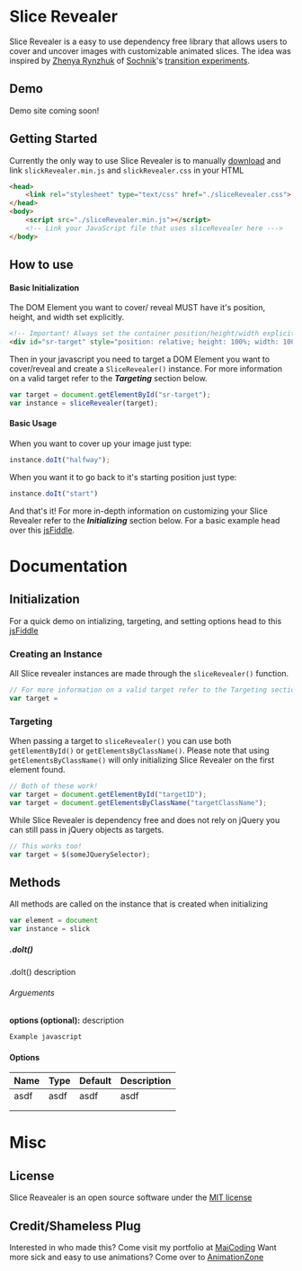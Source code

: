 # Slice Revealer
Slice Revealer is a easy to use dependency free library that allows users to cover and uncover images with customizable animated slices. The idea was inspired by [Zhenya Rynzhuk](https://zhenyary.com/) of [Sochnik](https://dribbble.com/Sochnik)'s [transition experiments](https://dribbble.com/shots/4132057-Selected-Works-Transitions-Experiments).

## Demo
Demo site coming soon!

## Getting Started
Currently the only way to use Slice Revealer is to manually [download]() and link `slickRevealer.min.js` and `slickRevealer.css` in your HTML
```html
<head>
    <link rel="stylesheet" type="text/css" href="./sliceRevealer.css">
</head>
<body>
    <script src="./sliceRevealer.min.js"></script>	
    <!-- Link your JavaScript file that uses sliceRevealer here --->
</body>
```
## How to use
#### Basic Initialization
The DOM Element you want to cover/ reveal MUST have it's position, height, and width set explicitly.
```html
<!-- Important! Always set the container position/height/width explicitly in your HTML or CSS-->
<div id="sr-target" style="position: relative; height: 100%; width: 100%"></div>
```
Then in your javascript you need to target a DOM Element you want to cover/reveal and create a `SliceRevealer()` instance. For more information on a valid target refer to the ***Targeting*** section below.
``` javascript
var target = document.getElementById("sr-target");
var instance = sliceRevealer(target);
```
#### Basic Usage
When you want to cover up your image just type:
```javascript
instance.doIt("halfway");
```
When you want it to go back to it's starting position just type:
```javascript
instance.doIt("start")
```
And that's it! For more in-depth information on customizing your Slice Revealer refer to the ***Initializing*** section below.
For a basic example head over this [jsFiddle](https://jsfiddle.net/MaiCoding/jvb4oce8/15).
# Documentation
## Initialization
For a quick demo on intializing, targeting, and setting options head to this [jsFiddle](https://jsfiddle.net/MaiCoding/akLcrot7/)
### Creating an Instance
All Slice revealer instances are made through the `sliceRevealer()` function.

```javascript
// For more information on a valid target refer to the Targeting section below.
var target = 
```
### Targeting
When passing a target to `sliceRevealer()` you can use both `getElementById()` or `getElementsByClassName()`. Please note that using `getElementsByClassName()` will only initializing Slice Revealer on the first element found.
```javascript
// Both of these work!
var target = document.getElementById("targetID");
var target = document.getElementsByClassName("targetClassName");
```
While Slice Revealer is dependency free and does not rely on jQuery you can still pass in jQuery objects as targets.
```javascript
// This works too!
var target = $(someJQuerySelector);
```
## Methods
All methods are called on the instance that is created when initializing
```javascript
var element = document
var instance = slick
```
##### .doIt()
.doIt() description
###### Arguements
**options (optional):**  description
```javascript
Example javascript
```

#### Options
| Name | Type | Default | Description |
|------|------|---------|-------------|
| asdf | asdf | asdf    | asdf        |
|      |      |         |             |
|      |      |         |             |

# Misc
## License
Slice Reavealer is an open source software under the [MIT license](https://github.com/RealTayy/slice-revealer/blob/master/LICENSE.md)
## Credit/Shameless Plug
Interested in who made this? Come visit my portfolio at [MaiCoding](http://www.maiCoding.me)
Want more sick and easy to use animations? Come over to [AnimationZone]()